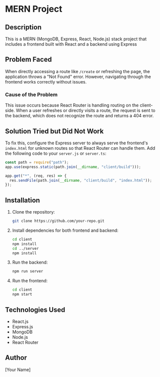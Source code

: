 # MERN Project

## Description
This is a MERN (MongoDB, Express, React, Node.js) stack project that includes a frontend built with React and a backend using Express

## Problem Faced
When directly accessing a route like `/create` or refreshing the page, the application throws a "Not Found" error. However, navigating through the frontend works correctly without issues.

### Cause of the Problem
This issue occurs because React Router is handling routing on the client-side. When a user refreshes or directly visits a route, the request is sent to the backend, which does not recognize the route and returns a 404 error.

## Solution Tried but Did Not Work
To fix this, configure the Express server to always serve the frontend's `index.html` for unknown routes so that React Router can handle them. Add the following code to your `server.js` or `server.ts`:

```js
const path = require("path");
app.use(express.static(path.join(__dirname, "client/build")));

app.get("*", (req, res) => {
  res.sendFile(path.join(__dirname, "client/build", "index.html"));
});
```

## Installation
1. Clone the repository:
   ```sh
   git clone https://github.com/your-repo.git
   ```
2. Install dependencies for both frontend and backend:
   ```sh
   cd client
   npm install
   cd ../server
   npm install
   ```
3. Run the backend:
   ```sh
   npm run server
   ```
4. Run the frontend:
   ```sh
   cd client
   npm start
   ```

## Technologies Used
- React.js
- Express.js
- MongoDB
- Node.js
- React Router

## Author
[Your Name]

